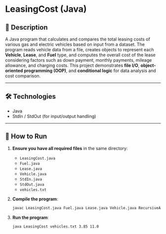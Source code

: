 # LeasingCost (Java)

## 📝 Description  
A Java program that calculates and compares the total leasing costs of various gas and electric vehicles based on input from a dataset. The program reads vehicle data from a file, creates objects to represent each **Vehicle**, **Lease**, and **Fuel** type, and computes the overall cost of the lease considering factors such as down payment, monthly payments, mileage allowance, and charging costs. This project demonstrates **file I/O**, **object-oriented programming (OOP)**, and **conditional logic** for data analysis and cost comparison.

---

## 🛠️ Technologies  
- Java  
- StdIn / StdOut (for input/output handling)  

---

## 🚀 How to Run  

1. **Ensure you have all required files** in the same directory:  
   - `LeasingCost.java`  
   - `Fuel.java`  
   - `Lease.java`  
   - `Vehicle.java`   
   - `StdIn.java`  
   - `StdOut.java`  
   - `vehicles.txt`  

2. **Compile the program**:  
   ```bash  
   javac LeasingCost.java Fuel.java Lease.java Vehicle.java RecursiveAppend.java StdIn.java StdOut.java
3. **Run the program**:  
   ```bash  
   java LeasingCost vehicles.txt 3.85 11.0 
